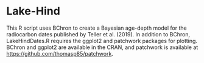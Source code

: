 # Lake-Hind

This R script uses BChron to create a Bayesian age-depth model for the radiocarbon dates published by Teller et al. (2019). In addition to BChron, LakeHindDates.R requires the ggplot2 and patchwork packages for plotting. BChron and ggplot2 are available in the CRAN, and patchwork is available at https://github.com/thomasp85/patchwork.
